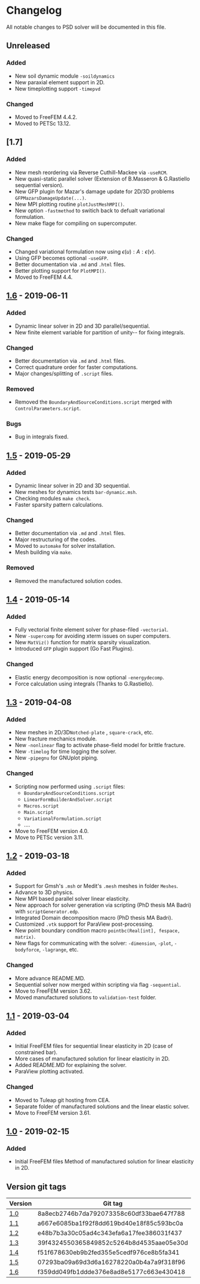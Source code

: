 # Changelog
All notable changes to PSD solver will be documented in this file.

## Unreleased
### Added
- New soil dynamic module `-soildynamics`
- New paraxial element support in 2D.
- New timeplotting support `-timepvd`

### Changed
- Moved to FreeFEM 4.4.2.
- Moved to PETSc 13.12.

## [1.7]
### Added
- New  mesh reordering via Reverse Cuthill-Mackee via `-useRCM`. 
- New quasi-static parallel solver (Extension of B.Masseron & G.Rastiello sequential version).
- New GFP plugin for Mazar's damage update for 2D/3D problems `GFPMazarsDamageUpdate(...)`.
- New MPI plotting routine `plotJustMeshMPI()`.
- New option `-fastmethod` to switich back to defualt variational formulation.
- New  make flage for compiling on supercomputer. 

### Changed
- Changed variational formulation now using $\epsilon(u):A:\epsilon(v)$.
- Using GFP becomes optional `-useGFP`.
- Better documentation via `.md` and `.html` files.
- Better plotting support for `PlotMPI()`.
- Moved to FreeFEM 4.4.


## [1.6](https://codev-tuleap.intra.cea.fr/plugins/git/hpcseism/freefem?a=tree&hb=v1.6) - 2019-06-11
### Added
- Dynamic linear solver in 2D and 3D  parallel/sequential.
- New finite element variable for partition of unity-- for fixing integrals.



### Changed
- Better documentation via `.md` and `.html` files.
- Correct quadrature order for faster computations.
- Major changes/splitting of `.script` files.

### Removed
- Removed the `BoundaryAndSourceConditions.script` merged with `ControlParameters.script`.

### Bugs
- Bug in integrals fixed.

## [1.5](https://codev-tuleap.intra.cea.fr/plugins/git/hpcseism/freefem?a=tree&hb=v1.5) - 2019-05-29
### Added
- Dynamic linear solver in 2D and 3D  sequential.
- New meshes for dynamics tests `bar-dynamic.msh`.
- Checking modules `make check`.
- Faster sparsity pattern calculations. 

### Changed
- Better documentation via `.md` and `.html` files.
- Major restructuring of the codes. 
- Moved to `automake` for solver installation.
- Mesh building via `make`.

### Removed
- Removed the manufactured solution codes.



## [1.4](https://codev-tuleap.intra.cea.fr/plugins/git/hpcseism/freefem?a=tree&hb=v1.4) - 2019-05-14
### Added
- Fully vectorial finite element solver for phase-filed `-vectorial`.
- New `-supercomp` for avoiding xterm issues on super computers.
- New `MatViz()` function for matrix sparsity visualization.
- Introduced `GFP` plugin support (Go Fast Plugins). 

### Changed
- Elastic energy decomposition is now optional `-energydecomp`.
- Force calculation using integrals (Thanks to G.Rastiello).

## [1.3](https://codev-tuleap.intra.cea.fr/plugins/git/hpcseism/freefem?a=tree&hb=v1.3) - 2019-04-08
### Added
- New meshes in 2D/3D`Notched-plate` , `square-crack`, etc.
- New fracture mechanics module.
- New `-nonlinear` flag to activate phase-field model for brittle fracture.
- New `-timelog` for time logging the solver.
- New `-pipegnu` for GNUplot piping.


### Changed
- Scripting now performed using `.script` files:
	- `BoundaryAndSourceConditions.script `
	- `LinearFormBuilderAndSolver.script  `
	- `Macros.script  ` 
	- `Main.script  ` 
	- `VariationalFormulation.script  ` 
	- ....
- Move to FreeFEM version 4.0.
- Move to PETSc version 3.11.

## [1.2](https://codev-tuleap.intra.cea.fr/plugins/git/hpcseism/freefem?a=tree&hb=v1.2) - 2019-03-18
### Added
- Support for Gmsh's `.msh`  or Medit's `.mesh` meshes in folder `Meshes`.
- Advance to 3D physics.
- New MPI based parallel solver linear elasticity.
- New approach for solver generation via scripting (PhD thesis MA Badri) with `scriptGenerator.edp`.
- Integrated Domain decomposition macro (PhD thesis MA Badri).
- Customized `.vtk` support for ParaView post-processing.
- New point boundary condition macro `pointbc(Real[int], fespace, matrix)`.
- New flags for communicating with the solver: `-dimension`, `-plot`, `-bodyforce`, `-lagrange`, etc.


### Changed
- More advance README.MD.
- Sequential solver now merged within scripting via flag `-sequential`.
- Move to FreeFEM version 3.62.
- Moved manufactured solutions to `validation-test` folder.


## [1.1](https://codev-tuleap.intra.cea.fr/plugins/git/hpcseism/freefem?a=tree&hb=v1.1) - 2019-03-04
### Added
- Initial FreeFEM files for sequential linear elasticity in 2D (case of constrained bar).
- More cases of manufactured solution for linear elasticity in 2D.
- Added README.MD for explaining the solver.
- ParaView plotting activated.

### Changed
- Moved to Tuleap git hosting from CEA.
- Separate folder of manufactured solutions and the linear elastic solver.
- Move to FreeFEM version 3.61.

## [1.0](https://codev-tuleap.intra.cea.fr/plugins/git/hpcseism/freefem?a=tree&hb=v1.0) - 2019-02-15
### Added
- Initial FreeFEM files  Method of manufactured solution for linear elasticity in 2D.

## Version git tags ##

| Version    | Git tag                                 | 
| ---------- | ----------------------------------------|
| [1.0](https://codev-tuleap.intra.cea.fr/plugins/git/hpcseism/freefem?a=tree&hb=v1.0)        |8a8ecb2746b7da792073358c60df33bae647f788 | 
| [1.1](https://codev-tuleap.intra.cea.fr/plugins/git/hpcseism/freefem?a=tree&hb=v1.1)        |a667e6085ba1f92f8dd619bd40e18f85c593bc0a |
| [1.2](https://codev-tuleap.intra.cea.fr/plugins/git/hpcseism/freefem?a=tree&hb=v1.2)        |e48b7b3a30c05ad4c343efa6a17fee386031f437 |
| [1.3](https://codev-tuleap.intra.cea.fr/plugins/git/hpcseism/freefem?a=tree&hb=v1.3)        |39f4324550365849852c5264b8d4535aae05e30d |
| [1.4](https://codev-tuleap.intra.cea.fr/plugins/git/hpcseism/freefem?a=tree&hb=v1.4)        |f51f678630eb9b2fed355e5cedf976ce8b5fa341 |
| [1.5](https://codev-tuleap.intra.cea.fr/plugins/git/hpcseism/freefem?a=tree&hb=v1.5)        |07293ba09a69d3d6a16278220a0b4a7a9f318f96 |
| [1.6](https://codev-tuleap.intra.cea.fr/plugins/git/hpcseism/freefem?a=tree&hb=v1.6)        |f359dd049fb1ddde376e8ad8e5177c663e430418 |
